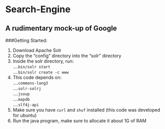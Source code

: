 # Search-Engine
## A rudimentary mock-up of Google

###Getting Started:  
  1. Download Apache Solr  
  2. Copy the “config” directory into the “solr” directory  
  3. Inside the solr directory, run:  
....`bin/solr start`  
....`bin/solr create -c www`  
  4. This code depends on:  
....`commons-lang3`  
....`solr-solrj`  
....`jsoup`  
....`mapdb`  
....`slf4j-api`  
  5. Make sure you have `curl` and `shuf` installed (this code was developed for ubuntu)  
  6. Run the java program, make sure to allocate it about 1G of RAM  
  
